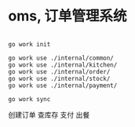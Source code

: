 


# oms, 订单管理系统


```shell

go work init

go work use ./internal/common/
go work use ./internal/kitchen/
go work use ./internal/order/
go work use ./internal/stock/
go work use ./internal/payment/

go work sync

```


创建订单 
查库存 
支付
出餐

